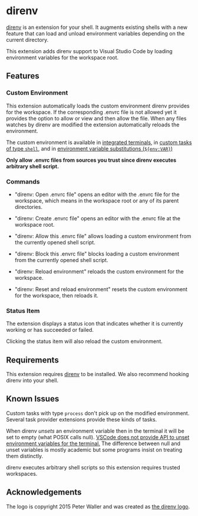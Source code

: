 # direnv

[direnv] is an extension for your shell.
It augments existing shells with a new feature
that can load and unload environment variables
depending on the current directory.

This extension adds direnv support to Visual Studio Code
by loading environment variables for the workspace root.

[direnv]: https://direnv.net/


## Features

### Custom Environment

This extension automatically loads the custom environment
direnv provides for the workspace.
If the corresponding .envrc file is not allowed yet
it provides the option to allow or view and then allow the file.
When any files watches by direnv are modified
the extension automatically reloads the environment.

The custom environment is available in [integrated terminals][vscode-terminal],
in [custom tasks of type `shell`][vscode-tasks],
and in [environment variable substitutions (`${env:VAR}`)][vscode-env-vars]

**Only allow .envrc files from sources you trust
since direnv executes arbitrary shell script.**

[vscode-terminal]: https://code.visualstudio.com/docs/editor/integrated-terminal
[vscode-tasks]: https://code.visualstudio.com/docs/editor/tasks#_custom-tasks
[vscode-env-vars]: https://code.visualstudio.com/docs/editor/variables-reference#_environment-variables

### Commands

*	"direnv: Open .envrc file"
	opens an editor with the .envrc file for the workspace,
	which means in the workspace root or any of its parent directories.

*	"direnv: Create .envrc file"
	opens an editor with the .envrc file at the workspace root.

*	"direnv: Allow this .envrc file"
	allows loading a custom environment from the currently opened shell script.

*	"direnv: Block this .envrc file"
	blocks loading a custom environment from the currently opened shell script.

*	"direnv: Reload environment"
	reloads the custom environment for the workspace.

*	"direnv: Reset and reload environment"
	resets the custom environment for the workspace, then reloads it.

### Status Item

The extension displays a status icon
that indicates whether it is currently working or has succeeded or failed.

Clicking the status item will also reload the custom environment.


## Requirements

This extension requires [direnv] to be installed.
We also recommend hooking direnv into your shell.


## Known Issues

Custom tasks with type `process` don't pick up on the modified environment.
Several task provider extensions provide these kinds of tasks.

When direnv *unsets* an environment variable
then in the terminal it will be set to empty
(what POSIX calls null).
[VSCode does not provide API to unset environment variables for the terminal.][vscode-evc]
The difference between null and unset variables is mostly academic
but some programs insist on treating them distinctly.

[vscode-evc]: https://github.com/microsoft/vscode/issues/185200

direnv executes arbitrary shell scripts
so this extension requires trusted workspaces.


## Acknowledgements

The logo is copyright 2015 Peter Waller
and was created as [the direnv logo](https://github.com/direnv/direnv-logo).

